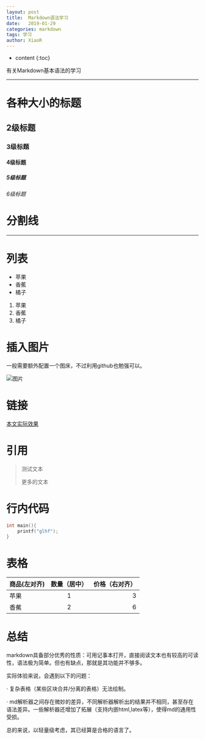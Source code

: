 ```yaml
---
layout: post
title:  Markdown语法学习
date:   2019-01-29
categories: markdown
tags: 学习
author: XiaoR
---
```

* content
{:toc}

有关Markdown基本语法的学习






-----

# 各种大小的标题

## 2级标题

### 3级标题

#### 4级标题

##### 5级标题

###### 6级标题


# 分割线

-----

# 列表

- 苹果
- 香蕉
- 橘子
  
1. 苹果
2. 香蕉
3. 橘子

# 插入图片

一般需要额外配置一个图床，不过利用github也勉强可以。

![图片](http://xcoder.cc/pic/千织.png)

# 链接

[本文实际效果](http://xcoder.cc/2019/01/29/Markdown-Learning/)

# 引用

> 测试文本
> 
> 更多的文本

# 行内代码

```c
int main(){
    printf("glhf");
}
```

# 表格

| 商品(左对齐) | 数量（居中） | 价格（右对齐） |
| :------| :------: | ------: |
| 苹果 | 1 | 3 |
| 香蕉 | 2 | 6 |

# 总结

markdown具备部分优秀的性质：可用记事本打开，直接阅读文本也有较高的可读性，语法极为简单。但也有缺点，那就是其功能并不够多。

实际体验来说，会遇到以下的问题：

· 复杂表格（某些区块合并/分离的表格）无法绘制。

· md解析器之间存在微妙的差异，不同解析器解析出的结果并不相同，甚至存在语法差异。一些解析器还增加了拓展（支持内嵌html,latex等），使得md的通用性受损。

总的来说，以轻量级考虑，其已经算是合格的语言了。


